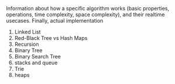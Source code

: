 Information about how a specific algorithm works (basic properties, operations, time complexity, space complexity), and their realtime usecases. 
Finally, actual implementation

1. Linked List
2. Red-Black Tree vs Hash Maps
3. Recursion
4. Binary Tree
5. Binary Search Tree
6. stacks and queue
7. Trie
8. heaps
